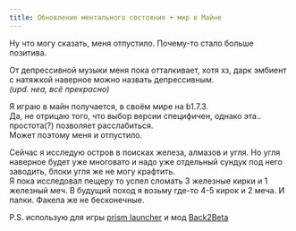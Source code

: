 ```yaml
---
title: Обновление ментального состояния + мир в Майне 
---
```

Ну что могу сказать, меня отпустило. Почему-то стало больше позитива.

От депрессивной музыки меня пока отталкивает, хотя хз, дарк эмбиент с натяжкой наверное можно назвать депрессивным.  
_(upd. неа, всё прекрасно)_

Я играю в майн получается, в своём мире на b1.7.3.  
Да, не отрицаю того, что выбор версии специфичен, однако эта.. простота(?) позволяет расслабиться.  
Может поэтому меня и отпустило.

Сейчас я исследую остров в поисках железа, алмазов и угля. Но угля наверное будет уже многовато и надо уже отдельный сундук под него заводить, блоки угля же не могу крафтить.  
Я пока исследовал пещеру то успел сломать 3 железные кирки и 1 железный меч. В будущий поход я возьму где-то 4-5 кирок и 2 меча. И палки. Факела же не бесконечные.

P.S. использую для игры [prism launcher](https://prismlauncher.org/) и мод [Back2Beta](https://www.minecraftforum.net/forums/mapping-and-modding-java-edition/minecraft-mods/3150500-back2beta-1-7-9-mod-for-beta-1-7-3)
